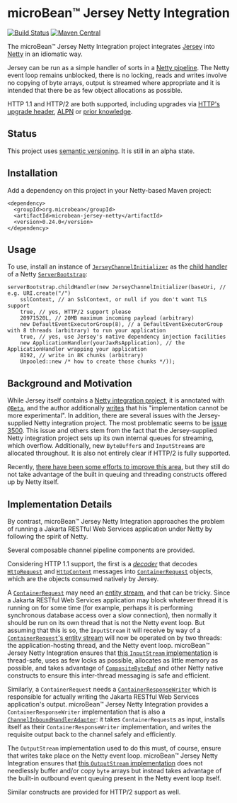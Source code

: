 # microBean™ Jersey Netty Integration

[![Build Status](https://travis-ci.com/microbean/microbean-jersey-netty.svg?branch=master)](https://travis-ci.com/microbean/microbean-jersey-netty)
[![Maven Central](https://maven-badges.herokuapp.com/maven-central/org.microbean/microbean-jersey-netty/badge.svg)](https://maven-badges.herokuapp.com/maven-central/org.microbean/microbean-jersey-netty)

The microBean™ Jersey Netty Integration project integrates
[Jersey](https://jersey.github.io/) into [Netty](https://netty.io) in
an idiomatic way.

Jersey can be run as a simple handler of sorts in a [Netty
pipeline](http://tutorials.jenkov.com/netty/netty-channelpipeline.html).
The Netty event loop remains unblocked, there is no locking, reads and
writes involve no copying of byte arrays, output is streamed where
appropriate and it is intended that there be as few object allocations
as possible.

HTTP 1.1 and HTTP/2 are both supported, including upgrades via [HTTP's
upgrade
header](https://svn.tools.ietf.org/svn/wg/httpbis/specs/rfc7230.html#header.upgrade),
[ALPN](https://www.rfc-editor.org/rfc/rfc7301#page-2) or [prior
knowledge](https://http2.github.io/http2-spec/#known-http).

## Status

This project uses [semantic versioning](https://semver.org/).  It is
still in an alpha state.

## Installation

Add a dependency on this project in your Netty-based Maven project:

```
<dependency>
  <groupId>org.microbean</groupId>
  <artifactId>microbean-jersey-netty</artifactId>
  <version>0.24.0</version>
</dependency>
```

## Usage

To use, install an instance of
[`JerseyChannelInitializer`](https://microbean.github.io/microbean-jersey-netty/apidocs/org/microbean/jersey/netty/JerseyChannelInitializer.html)
as the [child
handler](https://netty.io/4.1/api/io/netty/bootstrap/ServerBootstrap.html#childHandler-io.netty.channel.ChannelHandler-)
of a Netty
[`ServerBootstrap`](https://netty.io/4.1/api/io/netty/bootstrap/ServerBootstrap.html):

    serverBootstrap.childHandler(new JerseyChannelInitializer(baseUri, // e.g. URI.create("/")
        sslContext, // an SslContext, or null if you don't want TLS support
        true, // yes, HTTP/2 support please
        20971520L, // 20MB maximum incoming payload (arbitrary)
        new DefaultEventExecutorGroup(8), // a DefaultEventExecutorGroup with 8 threads (arbitrary) to run your application
        true, // yes, use Jersey's native dependency injection facilities
        new ApplicationHandler(yourJaxRsApplication), // the ApplicationHandler wrapping your application
        8192, // write in 8K chunks (arbitrary)
        Unpooled::new /* how to create those chunks */));

## Background and Motivation

While Jersey itself contains a [Netty integration
project](https://github.com/eclipse-ee4j/jersey/tree/master/containers/netty-http),
it is annotated with
[`@Beta`](https://eclipse-ee4j.github.io/jersey.github.io/apidocs/latest/jersey/org/glassfish/jersey/Beta.html),
and the author additionally
[writes](https://github.com/eclipse-ee4j/jersey/blob/8dcfed4836d26c57ef78be68214d186e9ca78b84/containers/netty-http/src/main/java/org/glassfish/jersey/netty/httpserver/JerseyHttp2ServerHandler.java#L50)
that his "implementation cannot be more experimental".  In addition,
there are several issues with the Jersey-supplied Netty integration
project.  The most problematic seems to be [issue
3500](https://github.com/eclipse-ee4j/jersey/issues/3500).  This issue
and others stem from the fact that the Jersey-supplied Netty
integration project sets up its own internal queues for streaming,
which overflow.  Additionally, new `ByteBuffer`s and `InputStream`s
are allocated throughout.  It is also not entirely clear if HTTP/2 is
fully supported.

Recently, [there have been some efforts to improve this
area](https://github.com/eclipse-ee4j/jersey/commit/8dcfed4836d26c57ef78be68214d186e9ca78b84),
but they still do not take advantage of the built in queuing and
threading constructs offered up by Netty itself.

## Implementation Details

By contrast, microBean™ Jersey Netty Integration approaches the
problem of running a Jakarta RESTful Web Services application under
Netty by following the spirit of Netty.

Several composable channel pipeline components are provided.

Considering HTTP 1.1 support, the first is a
[_decoder_](https://netty.io/4.1/api/io/netty/handler/codec/MessageToMessageDecoder.html)
that decodes
[`HttpRequest`](https://netty.io/4.1/api/io/netty/handler/codec/http/HttpRequest.html)
and
[`HttpContent`](https://netty.io/4.1/api/io/netty/handler/codec/http/HttpContent.html)
messages into
[`ContainerRequest`](https://eclipse-ee4j.github.io/jersey.github.io/apidocs/latest/jersey/org/glassfish/jersey/server/ContainerRequest.html)
objects, which are the objects consumed natively by Jersey.

A
[`ContainerRequest`](https://eclipse-ee4j.github.io/jersey.github.io/apidocs/latest/jersey/org/glassfish/jersey/server/ContainerRequest.html)
may need an [entity
stream](https://eclipse-ee4j.github.io/jersey.github.io/apidocs/latest/jersey/org/glassfish/jersey/server/ContainerRequest.html#setEntityStream-java.io.InputStream-),
and that can be tricky.  Since a Jakarta RESTful Web Services
application may block whatever thread it is running on for some time
(for example, perhaps it is performing synchronous database access
over a slow connection), then normally it should be run on its own
thread that is not the Netty event loop.  But assuming that this is
so, the `InputStream` it will receive by way of a
[`ContainerRequest`'s entity
stream](https://eclipse-ee4j.github.io/jersey.github.io/apidocs/latest/jersey/org/glassfish/jersey/server/ContainerRequest.html#setEntityStream-java.io.InputStream-)
will now be operated on by two threads: the application-hosting
thread, and the Netty event loop.  microBean™ Jersey Netty Integration
ensures that [this `InputStream`
implementation](https://microbean.github.io/microbean-jersey-netty/apidocs/org/microbean/jersey/netty/TerminableByteBufInputStream.html)
is thread-safe, uses as few locks as possible, allocates as little
memory as possible, and takes advantage of
[`CompositeByteBuf`](https://netty.io/4.1/api/io/netty/buffer/CompositeByteBuf.html)
and other Netty native constructs to ensure this inter-thread
messaging is safe and efficient.

Similarly, a `ContainerRequest` needs a
[`ContainerResponseWriter`](https://eclipse-ee4j.github.io/jersey.github.io/apidocs/latest/jersey/org/glassfish/jersey/server/spi/ContainerResponseWriter.html#writeResponseStatusAndHeaders-long-org.glassfish.jersey.server.ContainerResponse-)
which is responsible for actually writing the Jakarta RESTful Web
Services application's output.  microBean™ Jersey Netty Integration
provides a `ContainerResponseWriter` implementation that is also a
[`ChannelInboundHandlerAdapter`](https://netty.io/4.1/api/io/netty/channel/ChannelInboundHandlerAdapter.html):
it takes `ContainerRequest`s as input, installs itself as their
`ContainerResponseWriter` implementation, and writes the requisite
output back to the channel safely and efficiently.

The `OutputStream` implementation used to do this must, of course,
ensure that writes take place on the Netty event loop.  microBean™
Jersey Netty Integration ensures that [this `OutputStream`
implementation](https://microbean.github.io/microbean-jersey-netty/apidocs/org/microbean/jersey/netty/ByteBufBackedChannelOutboundInvokingHttpContentOutputStream.html)
does not needlessly buffer and/or copy `byte` arrays but instead takes
advantage of the built-in outbound event queuing present in the Netty
event loop itself.

Similar constructs are provided for HTTP/2 support as well.

